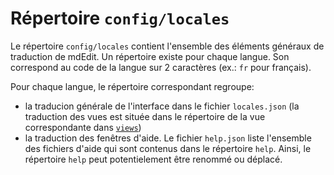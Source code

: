 # Répertoire ``config/locales``

Le répertoire ``config/locales`` contient l'ensemble des éléments généraux de traduction de mdEdit.
Un répertoire existe pour chaque langue. Son correspond au code de la langue sur 2 caractères (ex.: ``fr`` pour français).

Pour chaque langue, le répertoire correspondant regroupe:
- la traducion générale de l'interface dans le fichier ``locales.json`` (la traduction des vues est située dans le répertoire de la vue correspondante dans [``views``](https://github.com/cigalsace/mdedit/tree/master/config/views))
- la traduction des fenêtres d'aide. Le fichier ``help.json`` liste l'ensemble des fichiers d'aide qui sont contenus dans le répertoire ``help``. Ainsi, le répertoire ``help`` peut potentielement être renommé ou déplacé.
